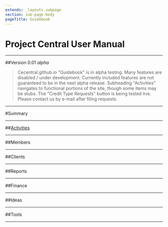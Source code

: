 ```yaml
---
extends: _layouts.subpage
section: sub-page-body
pageTitle: Guidebook
---
```


# Project Central User Manual

---

##Version 0.01 _alpha_

>Cecentral.github.io "Guidebook" is in alpha testing. Many features are disabled / under development. Currently included features are not guaranteed to be in the next alpha release. Subheading "Activities" navigates to functional portions of the site, though some items may be stubs. The "Credit Type Requests" button is being tested live. Please contact us by e-mail after filing requests.

---

#Summary

---

##[Activities](/activities)

---

##Members

---

##Clients

---

##Reports

---

##Finance

---

##Ideas

---

##Tools

---
